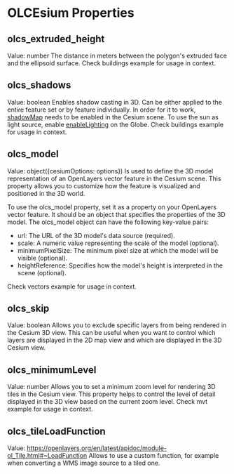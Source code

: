 # OLCEsium Properties

## olcs_extruded_height
Value: number
The distance in meters between the polygon's extruded face and the ellipsoid surface.
Check buildings example for usage in context.

## olcs_shadows
Value: boolean
Enables shadow casting in 3D. Can be either applied to the entire feature set or by feature individually.
In order for it to work, [shadowMap](https://cesium.com/learn/cesiumjs/ref-doc/Scene.html?classFilter=scene#shadowMap) needs to be enabled in the Cesium scene. To use the sun as light source, enable [enableLighting](https://cesium.com/learn/cesiumjs/ref-doc/Globe.html#enableLighting) on the Globe.
Check buildings example for usage in context.

## olcs_model
Value: object({cesiumOptions: options})
Is used to define the 3D model representation of an OpenLayers vector feature in the Cesium scene. This property allows you to customize how the feature is visualized and positioned in the 3D world.

To use the olcs_model property, set it as a property on your OpenLayers vector feature. It should be an object that specifies the properties of the 3D model. The olcs_model object can have the following key-value pairs:

- url: The URL of the 3D model's data source (required).
- scale: A numeric value representing the scale of the model (optional).
- minimumPixelSize: The minimum pixel size at which the model will be visible (optional).
- heightReference: Specifies how the model's height is interpreted in the scene (optional).

Check vectors example for usage in context.

## olcs_skip
Value: boolean
Allows you to exclude specific layers from being rendered in the Cesium 3D view. This can be useful when you want to control which layers are displayed in the 2D map view and which are displayed in the 3D Cesium view.

## olcs_minimumLevel
Value: number
Allows you to set a minimum zoom level for rendering 3D tiles in the Cesium view. This property helps to control the level of detail displayed in the 3D view based on the current zoom level.
Check mvt example for usage in context.

## olcs_tileLoadFunction
Value: https://openlayers.org/en/latest/apidoc/module-ol_Tile.html#~LoadFunction
Allows to use a custom function, for example when converting a WMS image source to a tiled one.
